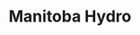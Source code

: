 ---
title: "Manitoba Hydro"
identification: "hydro"
description: "Manitoba Hydro handles all of the water and electricity in the province."
link: "https://www.hydro.mb.ca/careers/index.shtml"
image: "assets/img/logos/hydro.png"
width: "200px"
complete: true
members:
  - name: "Katharine King"
    summary: "Kat did her first and second work term at Manitoba Hydro."
    statement: "She worked in ERP System Development, programming in SAP ABAP. It was such a great learning experience for her."
    image: "/assets/img/co-op/kat.jpg"
---